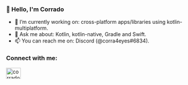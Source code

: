 ### 👋 Hello, I'm Corrado



- 🔭 I’m currently working on: cross-platform apps/libraries using kotlin-multiplatform.
- 💬 Ask me about: Kotlin, kotlin-native, Gradle and Swift.
- 📫 You can reach me on: Discord (@corra4eyes#6834).


<h3 align="left">Connect with me:</h3>
<p align="left">
<a href="https://www.linkedin.com/in/corrado-quattrocchi-7aa048160/" target="blank"><img align="center" src="https://cdn.jsdelivr.net/npm/simple-icons@3.0.1/icons/linkedin.svg" alt="corrado4eyes-lnkd" height="30" width="40" /></a>
